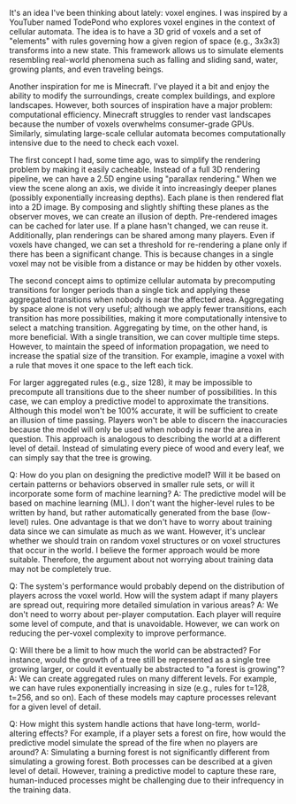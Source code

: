 It's an idea I've been thinking about lately: voxel engines. I was inspired by a YouTuber named TodePond who explores voxel engines in the context of cellular automata. The idea is to have a 3D grid of voxels and a set of "elements" with rules governing how a given region of space (e.g., 3x3x3) transforms into a new state. This framework allows us to simulate elements resembling real-world phenomena such as falling and sliding sand, water, growing plants, and even traveling beings.

Another inspiration for me is Minecraft. I've played it a bit and enjoy the ability to modify the surroundings, create complex buildings, and explore landscapes. However, both sources of inspiration have a major problem: computational efficiency. Minecraft struggles to render vast landscapes because the number of voxels overwhelms consumer-grade GPUs. Similarly, simulating large-scale cellular automata becomes computationally intensive due to the need to check each voxel.

The first concept I had, some time ago, was to simplify the rendering problem by making it easily cacheable. Instead of a full 3D rendering pipeline, we can have a 2.5D engine using "parallax rendering." When we view the scene along an axis, we divide it into increasingly deeper planes (possibly exponentially increasing depths). Each plane is then rendered flat into a 2D image. By composing and slightly shifting these planes as the observer moves, we can create an illusion of depth. Pre-rendered images can be cached for later use. If a plane hasn't changed, we can reuse it. Additionally, plan renderings can be shared among many players. Even if voxels have changed, we can set a threshold for re-rendering a plane only if there has been a significant change. This is because changes in a single voxel may not be visible from a distance or may be hidden by other voxels.

The second concept aims to optimize cellular automata by precomputing transitions for longer periods than a single tick and applying these aggregated transitions when nobody is near the affected area. Aggregating by space alone is not very useful; although we apply fewer transitions, each transition has more possibilities, making it more computationally intensive to select a matching transition. Aggregating by time, on the other hand, is more beneficial. With a single transition, we can cover multiple time steps. However, to maintain the speed of information propagation, we need to increase the spatial size of the transition. For example, imagine a voxel with a rule that moves it one space to the left each tick.

For larger aggregated rules (e.g., size 128), it may be impossible to precompute all transitions due to the sheer number of possibilities. In this case, we can employ a predictive model to approximate the transitions. Although this model won't be 100% accurate, it will be sufficient to create an illusion of time passing. Players won't be able to discern the inaccuracies because the model will only be used when nobody is near the area in question. This approach is analogous to describing the world at a different level of detail. Instead of simulating every piece of wood and every leaf, we can simply say that the tree is growing.

Q: How do you plan on designing the predictive model? Will it be based on certain patterns or behaviors observed in smaller rule sets, or will it incorporate some form of machine learning?
A: The predictive model will be based on machine learning (ML). I don't want the higher-level rules to be written by hand, but rather automatically generated from the base (low-level) rules. One advantage is that we don't have to worry about training data since we can simulate as much as we want. However, it's unclear whether we should train on random voxel structures or on voxel structures that occur in the world. I believe the former approach would be more suitable. Therefore, the argument about not worrying about training data may not be completely true.

Q: The system's performance would probably depend on the distribution of players across the voxel world. How will the system adapt if many players are spread out, requiring more detailed simulation in various areas?
A: We don't need to worry about per-player computation. Each player will require some level of compute, and that is unavoidable. However, we can work on reducing the per-voxel complexity to improve performance.

Q: Will there be a limit to how much the world can be abstracted? For instance, would the growth of a tree still be represented as a single tree growing larger, or could it eventually be abstracted to "a forest is growing"?
A: We can create aggregated rules on many different levels. For example, we can have rules exponentially increasing in size (e.g., rules for t=128, t=256, and so on). Each of these models may capture processes relevant for a given level of detail.

Q: How might this system handle actions that have long-term, world-altering effects? For example, if a player sets a forest on fire, how would the predictive model simulate the spread of the fire when no players are around?
A: Simulating a burning forest is not significantly different from simulating a growing forest. Both processes can be described at a given level of detail. However, training a predictive model to capture these rare, human-induced processes might be challenging due to their infrequency in the training data.